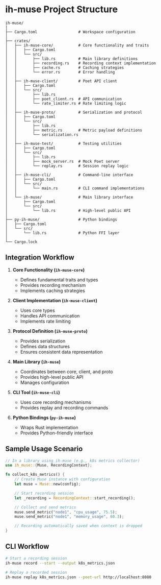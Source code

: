 # ih-muse Project Structure

```
ih-muse/
│
├── Cargo.toml                  # Workspace configuration
│
├── crates/
│   ├── ih-muse-core/           # Core functionality and traits
│   │   ├── Cargo.toml
│   │   └── src/
│   │       ├── lib.rs          # Main library definitions
│   │       ├── recording.rs    # Recording context implementation
│   │       ├── cache.rs        # Caching strategies
│   │       └── error.rs        # Error handling
│   │
│   ├── ih-muse-client/         # Poet API client
│   │   ├── Cargo.toml
│   │   └── src/
│   │       ├── lib.rs
│   │       ├── poet_client.rs  # API communication
│   │       └── rate_limiter.rs # Rate limiting logic
│   │
│   ├── ih-muse-proto/          # Serialization and protocol
│   │   ├── Cargo.toml
│   │   └── src/
│   │       ├── lib.rs
│   │       ├── metric.rs       # Metric payload definitions
│   │       └── serialization.rs
│   │
│   ├── ih-muse-test/           # Testing utilities
│   │   ├── Cargo.toml
│   │   └── src/
│   │       ├── lib.rs
│   │       ├── mock_server.rs  # Mock Poet server
│   │       └── replay.rs       # Session replay logic
│   │
│   ├── ih-muse-cli/            # Command-line interface
│   │   ├── Cargo.toml
│   │   └── src/
│   │       └── main.rs         # CLI command implementations
│   │
│   └── ih-muse/                # Main library interface
│       ├── Cargo.toml
│       └── src/
│           └── lib.rs          # High-level public API
│
├── py-ih-muse/                 # Python bindings
│   ├── Cargo.toml
│   └── src/
│       └── lib.rs              # Python FFI layer
│
└── Cargo.lock
```

## Integration Workflow

1. **Core Functionality (`ih-muse-core`)**

   - Defines fundamental traits and types
   - Provides recording mechanism
   - Implements caching strategies

2. **Client Implementation (`ih-muse-client`)**

   - Uses core types
   - Handles API communication
   - Implements rate limiting

3. **Protocol Definition (`ih-muse-proto`)**

   - Provides serialization
   - Defines data structures
   - Ensures consistent data representation

4. **Main Library (`ih-muse`)**

   - Coordinates between core, client, and proto
   - Provides high-level public API
   - Manages configuration

5. **CLI Tool (`ih-muse-cli`)**

   - Uses core recording mechanisms
   - Provides replay and recording commands

6. **Python Bindings (`py-ih-muse`)**
   - Wraps Rust implementation
   - Provides Python-friendly interface

## Sample Usage Scenario

```rust
// In a library using ih-muse (e.g., k8s metrics collector)
use ih_muse::{Muse, RecordingContext};

fn collect_k8s_metrics() {
    // Create Muse instance with configuration
    let muse = Muse::new(config);

    // Start recording session
    let _recording = RecordingContext::start_recording();

    // Collect and send metrics
    muse.send_metric("node1", "cpu_usage", 75.5);
    muse.send_metric("node1", "memory_usage", 60.3);

    // Recording automatically saved when context is dropped
}
```

## CLI Workflow

```bash
# Start a recording session
ih-muse record --start --output k8s_metrics.json

# Replay a recorded session
ih-muse replay k8s_metrics.json --poet-url http://localhost:8080
```
